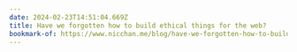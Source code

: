 ```yaml
---
date: 2024-02-23T14:51:04.669Z
title: Have we forgotten how to build ethical things for the web?
bookmark-of: https://www.nicchan.me/blog/have-we-forgotten-how-to-build-ethical-things-for-the-web/
---
```

